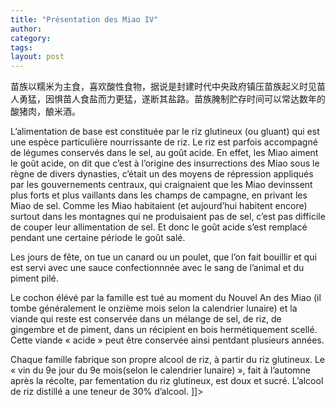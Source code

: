 ```yaml
---
title: "Présentation des Miao IV"
author:
category: 
tags: 
layout: post
---
```


苗族以糯米为主食，喜欢酸性食物，据说是封建时代中央政府镇压苗族起义时见苗人勇猛，因惧苗人食盐而力更猛，遂断其盐路。苗族腌制贮存时间可以常达数年的酸猪肉，酿米酒。

L’alimentation de base est constituée par le riz glutineux (ou gluant) qui est une espèce particulière nourrissante de riz. Le riz est parfois accompagné de légumes conservés dans le sel, au goût acide. En effet, les Miao aiment le goût acide, on dit que c’est à l’origine des insurrections des Miao sous le règne de divers dynasties, c’était un des moyens de répression appliqués par les gouvernements centraux, qui craignaient que les Miao devinssent plus forts et plus vaillants dans les champs de campagne, en privant les Miao de sel. Comme les Miao habitaient (et aujourd’hui habitent encore) surtout dans les montagnes qui ne produisaient pas de sel, c’est pas difficile de couper leur allimentation de sel. Et donc le goût acide s’est remplacé pendant une certaine période le goût salé. 

Les jours de fête, on tue un canard ou un poulet, que l’on fait bouillir et qui est servi avec une sauce confectionnnée avec le sang de l’animal et du piment pilé. 

Le cochon élévé par la famille est tué au moment du Nouvel An des Miao (il tombe généralement le onzième mois selon la calendrier lunaire) et la viande qui reste est conservée dans un mélange de sel, de riz, de gingembre et de piment, dans un récipient en bois hermétiquement scellé. Cette viande « acide » peut être conservée ainsi pentdant plusieurs années.

Chaque famille fabrique son propre alcool de riz, à partir du riz glutineux. Le « vin du 9e jour du 9e mois(selon le calendrier lunaire) », fait à l’automne après la récolte, par fementation du riz glutineux, est doux et sucré. L’alcool de riz distillé a une teneur de 30% d’alcool. ]]>


